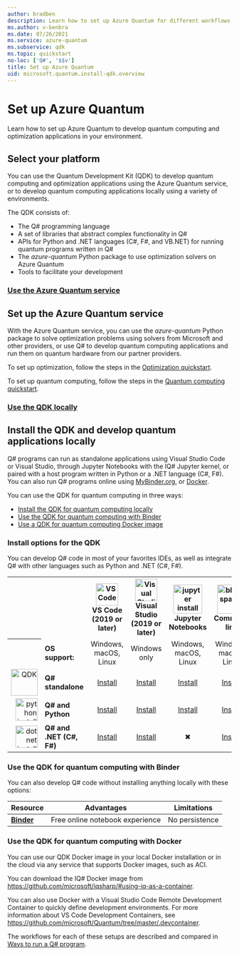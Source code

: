 ```yaml
---
author: bradben
description: Learn how to set up Azure Quantum for different workflows.
ms.author: v-benbra
ms.date: 07/26/2021
ms.service: azure-quantum
ms.subservice: qdk
ms.topic: quickstart
no-loc: ['Q#', '$$v']
title: Set up Azure Quantum
uid: microsoft.quantum.install-qdk.overview
---
```


# Set up Azure Quantum

Learn how to set up Azure Quantum to develop quantum computing and optimization applications in your environment.

## Select your platform

You can use the Quantum Development Kit (QDK) to develop quantum computing and optimization applications using the Azure Quantum service, or to develop quantum computing applications locally using a variety of environments.

The QDK consists of:

- The Q# programming language
- A set of libraries that abstract complex functionality in Q#
- APIs for Python and .NET languages (C#, F#, and VB.NET) for running quantum programs written in Q#
- The *azure-quantum* Python package to use optimization solvers on Azure Quantum
- Tools to facilitate your development

### [Use the Azure Quantum service](#tab/tabid-aq)

## Set up the Azure Quantum service

With the Azure Quantum service, you can use the *azure-quantum* Python package to solve optimization problems using solvers from Microsoft and other providers, or use Q# to develop quantum computing applications and run them on quantum hardware from our partner providers. 

To set up optimization, follow the steps in the [Optimization quickstart](xref:microsoft.quantum.quickstarts.optimization.qio).

To set up quantum computing, follow the steps in the [Quantum computing quickstart](xref:microsoft.quantum.quickstarts.computing).

### [Use the QDK locally](#tab/tabid-local)

## Install the QDK and develop quantum applications locally

Q# programs can run as standalone applications using Visual Studio Code or Visual Studio, through Jupyter Notebooks with the IQ# Jupyter kernel, or paired with a host program written in Python or a .NET language (C#, F#). You can also run Q# programs online using [MyBinder.org](https://mybinder.org/), or [Docker](#use-the-qdk-for-quantum-computing-with-docker).

You can use the QDK for quantum computing in three ways:

- [Install the QDK for quantum computing locally](#install-options-for-the-qdk)
- [Use the QDK for quantum computing with Binder](#use-the-qdk-for-quantum-computing-with-binder)
- [Use a QDK for quantum computing Docker image](#use-the-qdk-for-quantum-computing-with-docker)

### Install options for the QDK

You can develop Q# code in most of your favorites IDEs, as well as integrate Q# with other languages such as Python and .NET (C#, F#).

<table>
    <tr>
        <th width=10%>&nbsp;</th>
        <th>&nbsp;</th>
        <th align="center" width=18%><img src="~/media/vs_code.png" alt="VS Code" width="50"/><br><b>VS Code<br>(2019 or later)</b></th>
        <th align="center" width=18%><img src="~/media/visualstudio-1.png" alt="Visual Studio" width="50"/><br><b>Visual Studio<br>(2019 or later)</b></th>
        <th align="center" width=18%><img src="~/media/Jupyter_logo.svg.png" alt="jupyter install" width="65"/><br><b>Jupyter Notebooks</b></th>
        <th align="center" width=18%><img src="~/media/blank.png" alt="blank spacer" width="65"/><br><b>Command line</b></th>
    </tr>
    <tr>
        <th>&nbsp;</th>
        <td align="left"><b>OS support:</b></td>
        <td align="center">Windows, macOS, Linux</td>
        <td align="center">Windows only</td>
        <td align="center">Windows, macOS, Linux</td>
        <td align="center">Windows, macOS, Linux</td>
    </tr>
    <tr>
        <td align="right"><img src="~/media/azure-quantum-logo-trans.png" alt="QDK" width="60"/></td>
        <td align="left"><b>Q# standalone</b></td>
        <td align="center"><a href="xref:microsoft.quantum.install-qdk.overview.standalone">Install</a></td>
        <td align="center"><a href="xref:microsoft.quantum.install-qdk.overview.standalone">Install</a></td>
        <td align="center"><a href="xref:microsoft.quantum.install-qdk.overview.jupyter">Install</a></td>
        <td align="center"><a href="xref:microsoft.quantum.install-qdk.overview.standalone">Install</a></td>
    </tr>
    <tr>
        <td align="right"><img src="~/media/python.png" alt="python install" width="50"/></td>
        <td align="left"><b>Q# and Python</b></td>
        <td align="center"><a href="xref:microsoft.quantum.install-qdk.overview.python">Install</a></td>
        <td align="center"><a href="xref:microsoft.quantum.install-qdk.overview.python">Install</a></td>
        <td align="center"><a href="xref:microsoft.quantum.install-qdk.overview.python">Install</a></td>
        <td align="center"><a href="xref:microsoft.quantum.install-qdk.overview.python">Install</a></td>
    </tr>
    <tr>
        <td align="right"><img src="~/media/dotnet-logo.png" alt="dotnet install" width="50"/></td>
        <td align="left"><b>Q# and .NET (C#, F#)</b></td> 
        <td align="center"><a href="xref:microsoft.quantum.install-qdk.overview.cs">Install</a></td>
        <td align="center"><a href="xref:microsoft.quantum.install-qdk.overview.cs">Install</a></td>
        <td align="center">&#10006;</td>
        <td align="center"><a href="xref:microsoft.quantum.install-qdk.overview.cs">Install</a></td>
   </tr>
</table>

### Use the QDK for quantum computing with Binder

You can also develop Q# code without installing anything locally with these options:

|Resource|Advantages|Limitations|
|---|---|---|
|[**Binder**](xref:microsoft.quantum.install-qdk.overview.binder) | Free online notebook experience |No persistence |

### Use the QDK for quantum computing with Docker

You can use our QDK Docker image in your local Docker installation or in the cloud via any service that supports Docker images, such as ACI.

You can download the IQ# Docker image from <https://github.com/microsoft/iqsharp/#using-iq-as-a-container>. 

You can also use Docker with a Visual Studio Code Remote Development Container to quickly define development environments. For more information about VS Code Development Containers, see <https://github.com/microsoft/Quantum/tree/master/.devcontainer>.

The workflows for each of these setups are described and compared in [Ways to run a Q# program](xref:microsoft.quantum.user-guide-qdk.overview.host-programs).

